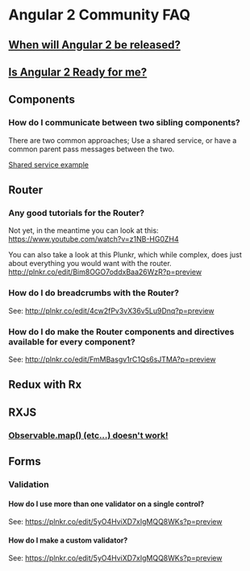 # Angular 2 Community FAQ

## [When will Angular 2 be released?](angular2readiness.md#when-will-angular-2-be-released)

## [Is Angular 2 Ready for me?](angular2readiness.md#is-it-ready-for-me)


## Components

### How do I communicate between two sibling components?
There are two common approaches; Use a shared service, or have a common parent pass messages between the two.

[Shared service example](services.md#how-do-i-communicate-between-components-using-a-shared-service)

## Router

### Any good tutorials for the Router?
Not yet, in the meantime you can look at this: https://www.youtube.com/watch?v=z1NB-HG0ZH4

You can also take a look at this Plunkr, which while complex, does just about everything you would want with the router. http://plnkr.co/edit/Bim8OGO7oddxBaa26WzR?p=preview

### How do I do breadcrumbs with the Router?

See: http://plnkr.co/edit/4cw2fPv3vX36v5Lu9Dnq?p=preview

### How do I do make the Router components and directives available for every component?

See: http://plnkr.co/edit/FmMBasgv1rC1Qs6sJTMA?p=preview

## Redux with Rx

## RXJS

### [Observable.map() (etc...) doesn't work!](rxjs_operators.md)

## Forms

### Validation

#### How do I use more than one validator on a single control?

See: https://plnkr.co/edit/5yO4HviXD7xIgMQQ8WKs?p=preview

#### How do I make a custom validator?

See: https://plnkr.co/edit/5yO4HviXD7xIgMQQ8WKs?p=preview
